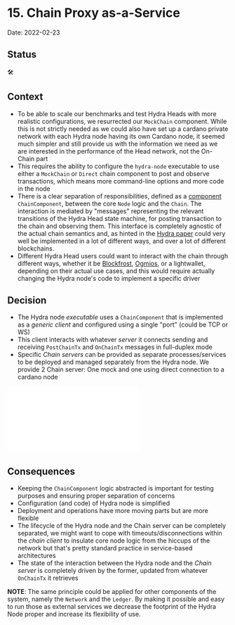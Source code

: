 # 15. Chain Proxy as-a-Service

Date: 2022-02-23

## Status

:hammer_and_wrench:

## Context

* To be able to scale our benchmarks and test Hydra Heads with more realistic configurations, we resurrected our `MockChain` component. While this is not strictly needed as we could also have set up a cardano private network with each Hydra node having its own Cardano node, it seemed much simpler and still provide us with the information we need as we are interested in the performance of the Head network, not the On-Chain part
* This requires the ability to configure the `hydra-node` executable to use either a `MockChain` or `Direct` chain component to post and observe transactions, which means more command-line options and more code in the node
* There is a clear separation of responsibilities, defined as a [component](./0007-with-pattern-component-interfaces.md) `ChainComponent`, between the core `Node` logic and the `Chain`. The interaction is mediated by "messages" representing the relevant transitions of the Hydra Head state machine, for posting transaction to the chain and observing them. This interface is completely agnostic of the actual chain semantics and, as hinted in the [Hydra paper]() could very well be implemented in a lot of different ways, and over a lot of different blockchains.
* Different Hydra Head users could want to interact with the chain through different ways, whether it be [Blockfrost](https://blockfrost.io/), [Ogmios](https://ogmios.dev/), or a lightwallet, depending on their actual use cases, and this would require actually changing the Hydra node's code to implement a specific driver

## Decision

* The Hydra node _executable_ uses a `ChainComponent` that is implemented as a _generic client_ and configured using a single "port" (could be TCP or WS)
* This client interacts with whatever _server_ it connects sending and receiving `PostChainTx` and `OnChainTx` messages in full-duplex mode
* Specific _Chain servers_ can be provided as separate processes/services to be deployed and managed separately from the Hydra node. We provide 2 Chain server: One mock and one using direct connection to a cardano node

![Target architecture](./hydra-node-with-chain-client.md)

## Consequences

* Keeping the `ChainComponent` logic abstracted is important for testing purposes and ensuring proper separation of concerns
* Configuration (and code) of Hydra node is simplified
* Deployment and operations have more moving parts but are more flexible
* The lifecycle of the Hydra node and the Chain server can be completely separated, we might want to cope with timeouts/disconnections within the _chain client_ to insulate core node logic from the hiccups of the network but that's pretty standard practice in service-based architectures
* The state of the interaction between the Hydra node and the _Chain server_ is completely driven by the former, updated from whatever `OnChainTx` it retrieves

**NOTE**: The same principle could be applied for other components of the system, namely the `Network` and the `Ledger`. By making it possible and easy to run those as external services we decrease the footprint of the Hydra Node proper and increase its flexibility of use.

